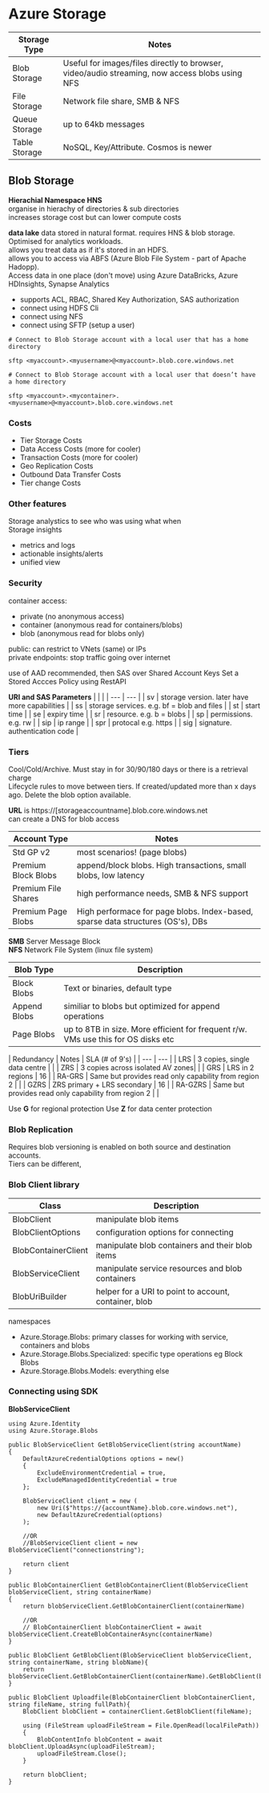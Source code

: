 # Azure Storage

| Storage Type | Notes |
| --- | --- |
| Blob Storage | Useful for images/files directly to browser, video/audio streaming, now access blobs using NFS |
| File Storage | Network file share, SMB & NFS |
| Queue Storage | up to 64kb messages |
| Table Storage | NoSQL, Key/Attribute. Cosmos is newer |

## Blob Storage 
**Hierachial Namespace HNS**  
organise in hierachy of directories & sub directories  
increases storage cost but can lower compute costs  

**data lake** 
data stored in natural format. requires HNS & blob storage. Optimised for analytics workloads.  
allows you treat data as if it's stored in an HDFS.  
allows you to access via ABFS (Azure Blob File System - part of Apache Hadopp).  
Access data in one place (don't move) using Azure DataBricks, Azure HDInsights, Synapse Analytics  
- supports ACL, RBAC, Shared Key Authorization, SAS authorization    
- connect using HDFS Cli
- connect using NFS  
- connect using SFTP (setup a user)  

```
# Connect to Blob Storage account with a local user that has a home directory

sftp <myaccount>.<myusername>@<myaccount>.blob.core.windows.net

# Connect to Blob Storage account with a local user that doesn’t have a home directory

sftp <myaccount>.<mycontainer>.<myusername>@<myaccount>.blob.core.windows.net
```

### Costs 
- Tier Storage Costs
- Data Access Costs (more for cooler) 
- Transaction Costs (more for cooler) 
- Geo Replication Costs 
- Outbound Data Transfer Costs 
- Tier change Costs

### Other features 
Storage analystics to see who was using what when  
Storage insights 
- metrics and logs 
- actionable insights/alerts 
- unified view  


### Security 
container access:
- private (no anonymous access)
- container (anonymous read for containers/blobs)
- blob (anonymous read for blobs only)

public: can restrict to VNets (same) or IPs  
private endpoints: stop traffic going over internet 

use of AAD recommended, then SAS over Shared Account Keys 
Set a Stored Accces Policy using RestAPI

**URI and SAS Parameters**
| | |
| --- | --- |
| sv | storage version. later have more capabilities | 
| ss | storage services. e.g. bf = blob and files | 
| st | start time |
| se | expiry time | 
| sr | resource. e.g. b = blobs | 
| sp | permissions. e.g. rw | 
| sip | ip range | 
| spr | protocal e.g. https | 
| sig | signature. authentication code | 




### Tiers 
Cool/Cold/Archive. Must stay in for 30/90/180 days or there is a retrieval charge   
Lifecycle rules to move between tiers. If created/updated more than x days ago. Delete the blob option available. 

**URL** is https://[storageaccountname].blob.core.windows.net  
can create a DNS for blob access 

| Account Type | Notes |
| --- | --- |
| Std GP v2 | most scenarios! (page blobs) | 
| Premium Block Blobs | append/block blobs. High transactions, small blobs, low latency |
| Premium File Shares | high performance needs, SMB & NFS support | 
| Premium Page Blobs | High performace for page blobs. Index-based, sparse data structures (OS's), DBs |

**SMB** Server Message Block  
**NFS** Network File System (linux file system)  

| Blob Type | Description |
| --- | --- |
| Block Blobs | Text or binaries, default type |
| Append Blobs | similiar to blobs but optimized for append operations |
| Page Blobs | up to 8TB in size. More efficient for frequent r/w. VMs use this for OS disks etc | 

| Redundancy | Notes | SLA (# of 9's) | 
| --- | --- |
| LRS | 3 copies, single data centre | |
| ZRS | 3 copies across isolated AV zones| |
| GRS | LRS in 2 regions | 16 |
| RA-GRS | Same but provides read only capability from region 2 | |
| GZRS | ZRS primary + LRS secondary | 16 |
| RA-GZRS | Same but provides read only capability from region 2 | |

Use **G** for regional protection 
Use **Z** for data center protection

### Blob Replication
Requires blob versioning is enabled on both source and destination accounts.   
Tiers can be different, 

### Blob Client library

| Class | Description |
| --- | --- |
| BlobClient | manipulate blob items | 
| BlobClientOptions | configuration options for connecting |
| BlobContainerClient | manipulate blob containers and their blob items |
| BlobServiceClient | manipulate service resources and blob containers |
| BlobUriBuilder | helper for a URI to point to account, container, blob |

namespaces
- Azure.Storage.Blobs: primary classes for working with service, containers and blobs
- Azure.Storage.Blobs.Specialized: specific type operations eg Block Blobs 
- Azure.Storage.Blobs.Models: everything else

### Connecting using SDK
**BlobServiceClient**
```
using Azure.Identity
using Azure.Storage.Blobs

public BlobServiceClient GetBlobServiceClient(string accountName)
{
    DefaultAzureCredentialOptions options = new()
    {
        ExcludeEnvironmentCredential = true,
        ExcludeManagedIdentityCredential = true
    };

    BlobServiceClient client = new (
        new Uri($"https://{accountName}.blob.core.windows.net"),
        new DefaultAzureCredential(options)
    );

    //OR
    //BlobServiceClient client = new BlobServiceClient("connectionstring");

    return client
}

public BlobContainerClient GetBlobContainerClient(BlobServiceClient blobServiceClient, string containerName)
{
    return blobServiceClient.GetBlobContainerClient(containerName)

    //OR
    // BlobContainerClient blobContainerClient = await blobServiceClient.CreateBlobContainerAsync(containerName)
}

public BlobClient GetBlobClient(BlobServiceClient blobServiceClient, string containerName, string blobName){
    return blobServiceClient.GetBlobContainerClient(containerName).GetBlobClient(blobName);
}

public BlobClient Uploadfile(BlobContainerClient blobContainerClient, string fileName, string fullPath){
    BlobClient blobClient = containerClient.GetBlobClient(fileName);

    using (FileStream uploadFileStream = File.OpenRead(localFilePath))
    {
        BlobContentInfo blobContent = await blobClient.UploadAsync(uploadFileStream);
        uploadFileStream.Close();
    }
    
    return blobClient;
}


```
